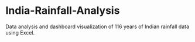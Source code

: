 # India-Rainfall-Analysis
Data analysis and dashboard visualization of 116 years of Indian rainfall data using Excel.
